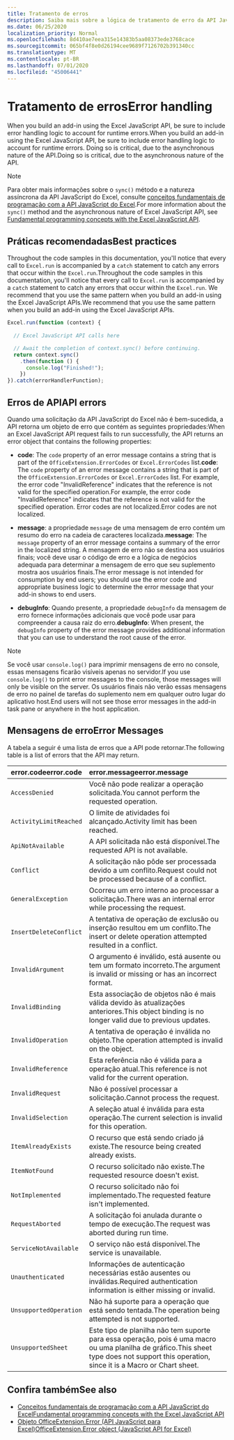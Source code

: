 ```yaml
---
title: Tratamento de erros
description: Saiba mais sobre a lógica de tratamento de erro da API JavaScript do Excel para considerar os erros de tempo de execução.
ms.date: 06/25/2020
localization_priority: Normal
ms.openlocfilehash: 8d410ae7eea315e14383b5aa08373ede3768cace
ms.sourcegitcommit: 065bf4f8e0d26194cee9689f7126702b391340cc
ms.translationtype: MT
ms.contentlocale: pt-BR
ms.lasthandoff: 07/01/2020
ms.locfileid: "45006441"
---
```

# <a name="error-handling"></a><span data-ttu-id="4deec-103">Tratamento de erros</span><span class="sxs-lookup"><span data-stu-id="4deec-103">Error handling</span></span>

<span data-ttu-id="4deec-104">When you build an add-in using the Excel JavaScript API, be sure to include error handling logic to account for runtime errors.</span><span class="sxs-lookup"><span data-stu-id="4deec-104">When you build an add-in using the Excel JavaScript API, be sure to include error handling logic to account for runtime errors.</span></span> <span data-ttu-id="4deec-105">Doing so is critical, due to the asynchronous nature of the API.</span><span class="sxs-lookup"><span data-stu-id="4deec-105">Doing so is critical, due to the asynchronous nature of the API.</span></span>

> [!NOTE]
> <span data-ttu-id="4deec-106">Para obter mais informações sobre o `sync()` método e a natureza assíncrona da API JavaScript do Excel, consulte [conceitos fundamentais de programação com a API JavaScript do Excel](excel-add-ins-core-concepts.md).</span><span class="sxs-lookup"><span data-stu-id="4deec-106">For more information about the `sync()` method and the asynchronous nature of Excel JavaScript API, see [Fundamental programming concepts with the Excel JavaScript API](excel-add-ins-core-concepts.md).</span></span>

## <a name="best-practices"></a><span data-ttu-id="4deec-107">Práticas recomendadas</span><span class="sxs-lookup"><span data-stu-id="4deec-107">Best practices</span></span>

<span data-ttu-id="4deec-108">Throughout the code samples in this documentation, you'll notice that every call to `Excel.run` is accompanied by a `catch` statement to catch any errors that occur within the `Excel.run`.</span><span class="sxs-lookup"><span data-stu-id="4deec-108">Throughout the code samples in this documentation, you'll notice that every call to `Excel.run` is accompanied by a `catch` statement to catch any errors that occur within the `Excel.run`.</span></span> <span data-ttu-id="4deec-109">We recommend that you use the same pattern when you build an add-in using the Excel JavaScript APIs.</span><span class="sxs-lookup"><span data-stu-id="4deec-109">We recommend that you use the same pattern when you build an add-in using the Excel JavaScript APIs.</span></span>

```js
Excel.run(function (context) {
  
  // Excel JavaScript API calls here

  // Await the completion of context.sync() before continuing.
  return context.sync()
    .then(function () {
      console.log("Finished!");
    })
}).catch(errorHandlerFunction);
```

## <a name="api-errors"></a><span data-ttu-id="4deec-110">Erros de API</span><span class="sxs-lookup"><span data-stu-id="4deec-110">API errors</span></span>

<span data-ttu-id="4deec-111">Quando uma solicitação da API JavaScript do Excel não é bem-sucedida, a API retorna um objeto de erro que contém as seguintes propriedades:</span><span class="sxs-lookup"><span data-stu-id="4deec-111">When an Excel JavaScript API request fails to run successfully, the API returns an error object that contains the following properties:</span></span>

- <span data-ttu-id="4deec-112">**code**:  The `code` property of an error message contains a string that is part of the `OfficeExtension.ErrorCodes` or `Excel.ErrorCodes` list.</span><span class="sxs-lookup"><span data-stu-id="4deec-112">**code**:  The `code` property of an error message contains a string that is part of the `OfficeExtension.ErrorCodes` or `Excel.ErrorCodes` list.</span></span> <span data-ttu-id="4deec-113">For example, the error code "InvalidReference" indicates that the reference is not valid for the specified operation.</span><span class="sxs-lookup"><span data-stu-id="4deec-113">For example, the error code "InvalidReference" indicates that the reference is not valid for the specified operation.</span></span> <span data-ttu-id="4deec-114">Error codes are not localized.</span><span class="sxs-lookup"><span data-stu-id="4deec-114">Error codes are not localized.</span></span>

- <span data-ttu-id="4deec-115">**message**: a propriedade `message` de uma mensagem de erro contém um resumo do erro na cadeia de caracteres localizada.</span><span class="sxs-lookup"><span data-stu-id="4deec-115">**message**: The `message` property of an error message contains a summary of the error in the localized string.</span></span> <span data-ttu-id="4deec-116">A mensagem de erro não se destina aos usuários finais; você deve usar o código de erro e a lógica de negócios adequada para determinar a mensagem de erro que seu suplemento mostra aos usuários finais.</span><span class="sxs-lookup"><span data-stu-id="4deec-116">The error message is not intended for consumption by end users; you should use the error code and appropriate business logic to determine the error message that your add-in shows to end users.</span></span>

- <span data-ttu-id="4deec-117">**debugInfo**: Quando presente, a propriedade `debugInfo` da mensagem de erro fornece informações adicionais que você pode usar para compreender a causa raiz do erro.</span><span class="sxs-lookup"><span data-stu-id="4deec-117">**debugInfo**: When present, the `debugInfo` property of the error message provides additional information that you can use to understand the root cause of the error.</span></span>

> [!NOTE]
> <span data-ttu-id="4deec-118">Se você usar `console.log()` para imprimir mensagens de erro no console, essas mensagens ficarão visíveis apenas no servidor.</span><span class="sxs-lookup"><span data-stu-id="4deec-118">If you use `console.log()` to print error messages to the console, those messages will only be visible on the server.</span></span> <span data-ttu-id="4deec-119">Os usuários finais não verão essas mensagens de erro no painel de tarefas do suplemento nem em qualquer outro lugar do aplicativo host.</span><span class="sxs-lookup"><span data-stu-id="4deec-119">End users will not see those error messages in the add-in task pane or anywhere in the host application.</span></span>

## <a name="error-messages"></a><span data-ttu-id="4deec-120">Mensagens de erro</span><span class="sxs-lookup"><span data-stu-id="4deec-120">Error Messages</span></span>

<span data-ttu-id="4deec-121">A tabela a seguir é uma lista de erros que a API pode retornar.</span><span class="sxs-lookup"><span data-stu-id="4deec-121">The following table is a list of errors that the API may return.</span></span>

|<span data-ttu-id="4deec-122">error.code</span><span class="sxs-lookup"><span data-stu-id="4deec-122">error.code</span></span> | <span data-ttu-id="4deec-123">error.message</span><span class="sxs-lookup"><span data-stu-id="4deec-123">error.message</span></span> |
|:----------|:--------------|
|`AccessDenied` |<span data-ttu-id="4deec-124">Você não pode realizar a operação solicitada.</span><span class="sxs-lookup"><span data-stu-id="4deec-124">You cannot perform the requested operation.</span></span>|
|`ActivityLimitReached`|<span data-ttu-id="4deec-125">O limite de atividades foi alcançado.</span><span class="sxs-lookup"><span data-stu-id="4deec-125">Activity limit has been reached.</span></span>|
|`ApiNotAvailable`|<span data-ttu-id="4deec-126">A API solicitada não está disponível.</span><span class="sxs-lookup"><span data-stu-id="4deec-126">The requested API is not available.</span></span>|
|`Conflict`|<span data-ttu-id="4deec-127">A solicitação não pôde ser processada devido a um conflito.</span><span class="sxs-lookup"><span data-stu-id="4deec-127">Request could not be processed because of a conflict.</span></span>|
|`GeneralException`|<span data-ttu-id="4deec-128">Ocorreu um erro interno ao processar a solicitação.</span><span class="sxs-lookup"><span data-stu-id="4deec-128">There was an internal error while processing the request.</span></span>|
|`InsertDeleteConflict`|<span data-ttu-id="4deec-129">A tentativa de operação de exclusão ou inserção resultou em um conflito.</span><span class="sxs-lookup"><span data-stu-id="4deec-129">The insert or delete operation attempted resulted in a conflict.</span></span>|
|`InvalidArgument` |<span data-ttu-id="4deec-130">O argumento é inválido, está ausente ou tem um formato incorreto.</span><span class="sxs-lookup"><span data-stu-id="4deec-130">The argument is invalid or missing or has an incorrect format.</span></span>|
|`InvalidBinding`  |<span data-ttu-id="4deec-131">Esta associação de objetos não é mais válida devido às atualizações anteriores.</span><span class="sxs-lookup"><span data-stu-id="4deec-131">This object binding is no longer valid due to previous updates.</span></span>|
|`InvalidOperation`|<span data-ttu-id="4deec-132">A tentativa de operação é inválida no objeto.</span><span class="sxs-lookup"><span data-stu-id="4deec-132">The operation attempted is invalid on the object.</span></span>|
|`InvalidReference`|<span data-ttu-id="4deec-133">Esta referência não é válida para a operação atual.</span><span class="sxs-lookup"><span data-stu-id="4deec-133">This reference is not valid for the current operation.</span></span>|
|`InvalidRequest`  |<span data-ttu-id="4deec-134">Não é possível processar a solicitação.</span><span class="sxs-lookup"><span data-stu-id="4deec-134">Cannot process the request.</span></span>|
|`InvalidSelection`|<span data-ttu-id="4deec-135">A seleção atual é inválida para esta operação.</span><span class="sxs-lookup"><span data-stu-id="4deec-135">The current selection is invalid for this operation.</span></span>|
|`ItemAlreadyExists`|<span data-ttu-id="4deec-136">O recurso que está sendo criado já existe.</span><span class="sxs-lookup"><span data-stu-id="4deec-136">The resource being created already exists.</span></span>|
|`ItemNotFound` |<span data-ttu-id="4deec-137">O recurso solicitado não existe.</span><span class="sxs-lookup"><span data-stu-id="4deec-137">The requested resource doesn't exist.</span></span>|
|`NotImplemented`  |<span data-ttu-id="4deec-138">O recurso solicitado não foi implementado.</span><span class="sxs-lookup"><span data-stu-id="4deec-138">The requested feature isn't implemented.</span></span>|
|`RequestAborted`|<span data-ttu-id="4deec-139">A solicitação foi anulada durante o tempo de execução.</span><span class="sxs-lookup"><span data-stu-id="4deec-139">The request was aborted during run time.</span></span>|
|`ServiceNotAvailable`|<span data-ttu-id="4deec-140">O serviço não está disponível.</span><span class="sxs-lookup"><span data-stu-id="4deec-140">The service is unavailable.</span></span>|
|`Unauthenticated` |<span data-ttu-id="4deec-141">Informações de autenticação necessárias estão ausentes ou inválidas.</span><span class="sxs-lookup"><span data-stu-id="4deec-141">Required authentication information is either missing or invalid.</span></span>|
|`UnsupportedOperation`|<span data-ttu-id="4deec-142">Não há suporte para a operação que está sendo tentada.</span><span class="sxs-lookup"><span data-stu-id="4deec-142">The operation being attempted is not supported.</span></span>|
|`UnsupportedSheet`|<span data-ttu-id="4deec-143">Este tipo de planilha não tem suporte para essa operação, pois é uma macro ou uma planilha de gráfico.</span><span class="sxs-lookup"><span data-stu-id="4deec-143">This sheet type does not support this operation, since it is a Macro or Chart sheet.</span></span>|

## <a name="see-also"></a><span data-ttu-id="4deec-144">Confira também</span><span class="sxs-lookup"><span data-stu-id="4deec-144">See also</span></span>

- [<span data-ttu-id="4deec-145">Conceitos fundamentais de programação com a API JavaScript do Excel</span><span class="sxs-lookup"><span data-stu-id="4deec-145">Fundamental programming concepts with the Excel JavaScript API</span></span>](excel-add-ins-core-concepts.md)
- [<span data-ttu-id="4deec-146">Objeto OfficeExtension.Error (API JavaScript para Excel)</span><span class="sxs-lookup"><span data-stu-id="4deec-146">OfficeExtension.Error object (JavaScript API for Excel)</span></span>](/javascript/api/office/officeextension.error?view=excel-js-preview)
